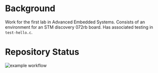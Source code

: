 # Background
Work for the first lab in Advanced Embedded Systems. Consists of an environment for an STM discovery 072rb board. Has associated testing in `test-hello.c`.

# Repository Status
![example workflow](https://github.com/willgraham345/advanced-emb--lab00/actions/workflows/main.yml/badge.svg)